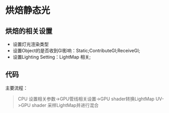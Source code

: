 # 烘焙静态光
## 烘焙的相关设置
- 设置灯光渲染类型
- 设置Object的是否收到GI影响：Static;ContributeGI;ReceiveGI;
- 设置Lighting Setting：LightMap 相关;

## 代码
主要流程：
>CPU 设置相关参数->GPU管线相关设置->GPU shader转换LightMap UV->GPU shader 采样LightMap并进行混合
